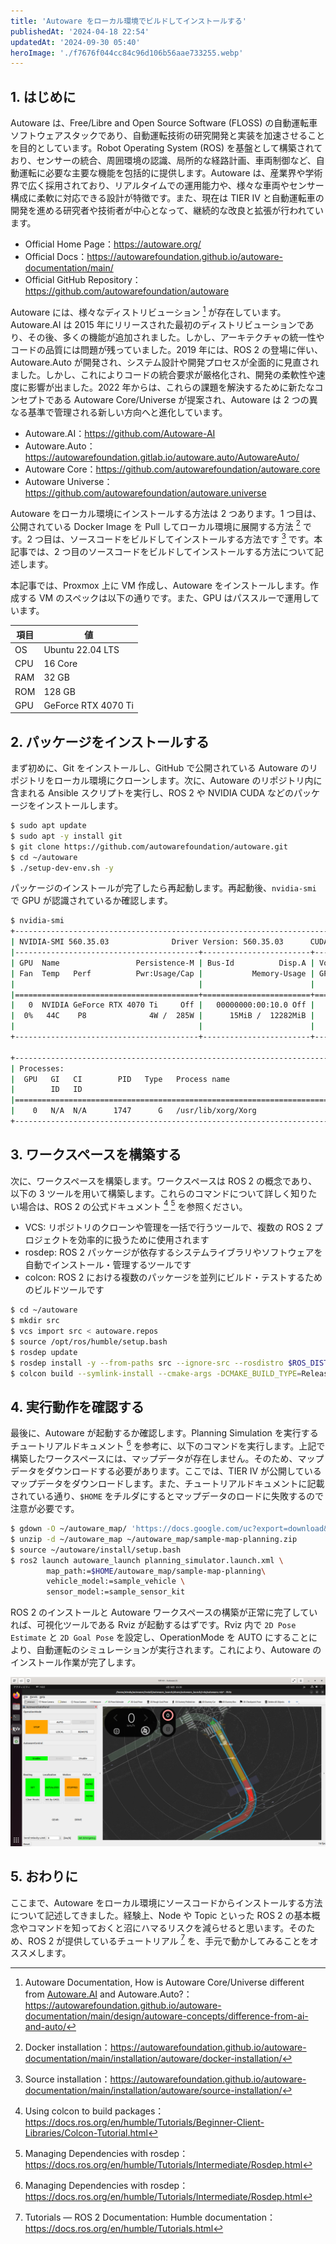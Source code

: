 ```yaml
---
title: 'Autoware をローカル環境でビルドしてインストールする'
publishedAt: '2024-04-18 22:54'
updatedAt: '2024-09-30 05:40'
heroImage: './f7676f044cc84c96d106b56aae733255.webp'
---
```


## 1. はじめに

Autoware は、Free/Libre and Open Source Software (FLOSS) の自動運転車ソフトウェアスタックであり、自動運転技術の研究開発と実装を加速させることを目的としています。Robot Operating System (ROS) を基盤として構築されており、センサーの統合、周囲環境の認識、局所的な経路計画、車両制御など、自動運転に必要な主要な機能を包括的に提供します。Autoware は、産業界や学術界で広く採用されており、リアルタイムでの運用能力や、様々な車両やセンサー構成に柔軟に対応できる設計が特徴です。また、現在は TIER IV と自動運転車の開発を進める研究者や技術者が中心となって、継続的な改良と拡張が行われています。

- Official Home Page：https://autoware.org/
- Official Docs：https://autowarefoundation.github.io/autoware-documentation/main/
- Official GitHub Repository：https://github.com/autowarefoundation/autoware

Autoware には、様々なディストリビューション [^1] が存在しています。Autoware.AI は 2015 年にリリースされた最初のディストリビューションであり、その後、多くの機能が追加されました。しかし、アーキテクチャの統一性やコードの品質には問題が残っていました。2019 年には、ROS 2 の登場に伴い、Autoware.Auto が開発され、システム設計や開発プロセスが全面的に見直されました。しかし、これによりコードの統合要求が厳格化され、開発の柔軟性や速度に影響が出ました。2022 年からは、これらの課題を解決するために新たなコンセプトである Autoware Core/Universe が提案され、Autoware は 2 つの異なる基準で管理される新しい方向へと進化しています。

- Autoware.AI：https://github.com/Autoware-AI
- Autoware.Auto：https://autowarefoundation.gitlab.io/autoware.auto/AutowareAuto/
- Autoware Core：https://github.com/autowarefoundation/autoware.core
- Autoware Universe：https://github.com/autowarefoundation/autoware.universe

[^1]: Autoware Documentation, How is Autoware Core/Universe different from [Autoware.AI](http://autoware.ai/) and Autoware.Auto?：https://autowarefoundation.github.io/autoware-documentation/main/design/autoware-concepts/difference-from-ai-and-auto/

Autoware をローカル環境にインストールする方法は 2 つあります。1 つ目は、公開されている Docker Image を Pull してローカル環境に展開する方法 [^2] です。2 つ目は、ソースコードをビルドしてインストールする方法です [^3] です。本記事では、2 つ目のソースコードをビルドしてインストールする方法について記述します。

[^2]: Docker installation：https://autowarefoundation.github.io/autoware-documentation/main/installation/autoware/docker-installation/

[^3]: Source installation：https://autowarefoundation.github.io/autoware-documentation/main/installation/autoware/source-installation/

本記事では、Proxmox 上に VM 作成し、Autoware をインストールします。作成する VM のスペックは以下の通りです。また、GPU はパススルーで運用しています。

| 項目 | 値                  |
| ---- | ------------------- |
| OS   | Ubuntu 22.04 LTS    |
| CPU  | 16 Core             |
| RAM  | 32 GB               |
| ROM  | 128 GB              |
| GPU  | GeForce RTX 4070 Ti |

## 2. パッケージをインストールする

まず初めに、Git をインストールし、GitHub で公開されている Autoware のリポジトリをローカル環境にクローンします。次に、Autoware のリポジトリ内に含まれる Ansible スクリプトを実行し、ROS 2 や NVIDIA CUDA などのパッケージをインストールします。

```bash
$ sudo apt update
$ sudo apt -y install git
$ git clone https://github.com/autowarefoundation/autoware.git
$ cd ~/autoware
$ ./setup-dev-env.sh -y
```

パッケージのインストールが完了したら再起動します。再起動後、`nvidia-smi` で GPU が認識されているか確認します。

```bash
$ nvidia-smi
+-----------------------------------------------------------------------------------------+
| NVIDIA-SMI 560.35.03              Driver Version: 560.35.03      CUDA Version: 12.6     |
|-----------------------------------------+------------------------+----------------------+
| GPU  Name                 Persistence-M | Bus-Id          Disp.A | Volatile Uncorr. ECC |
| Fan  Temp   Perf          Pwr:Usage/Cap |           Memory-Usage | GPU-Util  Compute M. |
|                                         |                        |               MIG M. |
|=========================================+========================+======================|
|   0  NVIDIA GeForce RTX 4070 Ti     Off |   00000000:00:10.0 Off |                  N/A |
|  0%   44C    P8              4W /  285W |      15MiB /  12282MiB |      0%      Default |
|                                         |                        |                  N/A |
+-----------------------------------------+------------------------+----------------------+

+-----------------------------------------------------------------------------------------+
| Processes:                                                                              |
|  GPU   GI   CI        PID   Type   Process name                              GPU Memory |
|        ID   ID                                                               Usage      |
|=========================================================================================|
|    0   N/A  N/A      1747      G   /usr/lib/xorg/Xorg                              4MiB |
+-----------------------------------------------------------------------------------------+
```

## 3. ワークスペースを構築する

次に、ワークスペースを構築します。ワークスペースは ROS 2 の概念であり、以下の 3 ツールを用いて構築します。これらのコマンドについて詳しく知りたい場合は、ROS 2 の公式ドキュメント [^4] [^5] を参照ください。

- VCS: リポジトリのクローンや管理を一括で行うツールで、複数の ROS 2 プロジェクトを効率的に扱うために使用されます
- rosdep: ROS 2 パッケージが依存するシステムライブラリやソフトウェアを自動でインストール・管理するツールです
- colcon: ROS 2 における複数のパッケージを並列にビルド・テストするためのビルドツールです

[^4]: Using colcon to build packages：https://docs.ros.org/en/humble/Tutorials/Beginner-Client-Libraries/Colcon-Tutorial.html

[^5]: Managing Dependencies with rosdep：https://docs.ros.org/en/humble/Tutorials/Intermediate/Rosdep.html

```bash
$ cd ~/autoware
$ mkdir src
$ vcs import src < autoware.repos
$ source /opt/ros/humble/setup.bash
$ rosdep update
$ rosdep install -y --from-paths src --ignore-src --rosdistro $ROS_DISTRO
$ colcon build --symlink-install --cmake-args -DCMAKE_BUILD_TYPE=Release
```

## 4. 実行動作を確認する

最後に、Autoware が起動するか確認します。Planning Simulation を実行するチュートリアルドキュメント [^5] を参考に、以下のコマンドを実行します。上記で構築したワークスペースには、マップデータが存在しません。そのため、マップデータをダウンロードする必要があります。ここでは、TIER IV が公開しているマップデータをダウンロードします。また、チュートリアルドキュメントに記載されている通り、`$HOME` をチルダにするとマップデータのロードに失敗するので注意が必要です。

[^5]: https://autowarefoundation.github.io/autoware-documentation/main/tutorials/ad-hoc-simulation/planning-simulation/

```bash
$ gdown -O ~/autoware_map/ 'https://docs.google.com/uc?export=download&id=1499_nsbUbIeturZaDj7jhUownh5fvXHd'
$ unzip -d ~/autoware_map ~/autoware_map/sample-map-planning.zip
$ source ~/autoware/install/setup.bash
$ ros2 launch autoware_launch planning_simulator.launch.xml \
		map_path:=$HOME/autoware_map/sample-map-planning\
		vehicle_model:=sample_vehicle \
		sensor_model:=sample_sensor_kit
```

ROS 2 のインストールと Autoware ワークスペースの構築が正常に完了していれば、可視化ツールである Rviz が起動するはずです。Rviz 内で `2D Pose Estimate` と `2D Goal Pose` を設定し、OperationMode を AUTO にすることにより、自動運転のシミュレーションが実行されます。これにより、Autoware のインストール作業が完了します。

![](7483fec8509708d08ca3608e03ecbc25.png)

## 5. おわりに

ここまで、Autoware をローカル環境にソースコードからインストールする方法について記述してきました。経験上、Node や Topic といった ROS 2 の基本概念やコマンドを知っておくと沼にハマるリスクを減らせると思います。そのため、ROS 2 が提供しているチュートリアル [^6] を、手元で動かしてみることをオススメします。

[^6]: Tutorials — ROS 2 Documentation: Humble documentation：https://docs.ros.org/en/humble/Tutorials.html
